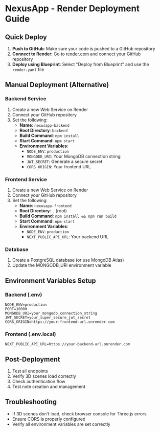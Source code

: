 # NexusApp - Render Deployment Guide

## Quick Deploy

1. **Push to GitHub**: Make sure your code is pushed to a GitHub repository
2. **Connect to Render**: Go to [render.com](https://render.com) and connect your GitHub repository
3. **Deploy using Blueprint**: Select "Deploy from Blueprint" and use the `render.yaml` file

## Manual Deployment (Alternative)

### Backend Service
1. Create a new Web Service on Render
2. Connect your GitHub repository
3. Set the following:
   - **Name**: `nexusapp-backend`
   - **Root Directory**: `backend`
   - **Build Command**: `npm install`
   - **Start Command**: `npm start`
   - **Environment Variables**:
     - `NODE_ENV`: `production`
     - `MONGODB_URI`: Your MongoDB connection string
     - `JWT_SECRET`: Generate a secure secret
     - `CORS_ORIGIN`: Your frontend URL

### Frontend Service
1. Create a new Web Service on Render
2. Connect your GitHub repository
3. Set the following:
   - **Name**: `nexusapp-frontend`
   - **Root Directory**: `.` (root)
   - **Build Command**: `npm install && npm run build`
   - **Start Command**: `npm start`
   - **Environment Variables**:
     - `NODE_ENV`: `production`
     - `NEXT_PUBLIC_API_URL`: Your backend URL

### Database
1. Create a PostgreSQL database (or use MongoDB Atlas)
2. Update the MONGODB_URI environment variable

## Environment Variables Setup

### Backend (.env)
```
NODE_ENV=production
PORT=10000
MONGODB_URI=your_mongodb_connection_string
JWT_SECRET=your_super_secure_jwt_secret
CORS_ORIGIN=https://your-frontend-url.onrender.com
```

### Frontend (.env.local)
```
NEXT_PUBLIC_API_URL=https://your-backend-url.onrender.com
```

## Post-Deployment
1. Test all endpoints
2. Verify 3D scenes load correctly
3. Check authentication flow
4. Test note creation and management

## Troubleshooting
- If 3D scenes don't load, check browser console for Three.js errors
- Ensure CORS is properly configured
- Verify all environment variables are set correctly